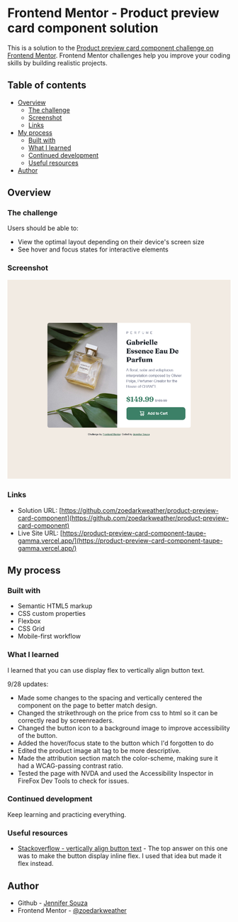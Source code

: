 # Frontend Mentor - Product preview card component solution

This is a solution to the [Product preview card component challenge on Frontend Mentor](https://www.frontendmentor.io/challenges/product-preview-card-component-GO7UmttRfa). Frontend Mentor challenges help you improve your coding skills by building realistic projects.

## Table of contents

- [Overview](#overview)
  - [The challenge](#the-challenge)
  - [Screenshot](#screenshot)
  - [Links](#links)
- [My process](#my-process)
  - [Built with](#built-with)
  - [What I learned](#what-i-learned)
  - [Continued development](#continued-development)
  - [Useful resources](#useful-resources)
- [Author](#author)

## Overview

### The challenge

Users should be able to:

- View the optimal layout depending on their device's screen size
- See hover and focus states for interactive elements

### Screenshot

![](./screenshot.png)

### Links

- Solution URL: [https://github.com/zoedarkweather/product-preview-card-component](https://github.com/zoedarkweather/product-preview-card-component)
- Live Site URL: [https://product-preview-card-component-taupe-gamma.vercel.app/](https://product-preview-card-component-taupe-gamma.vercel.app/)

## My process

### Built with

- Semantic HTML5 markup
- CSS custom properties
- Flexbox
- CSS Grid
- Mobile-first workflow

### What I learned

I learned that you can use display flex to vertically align button text.

9/28 updates:  

- Made some changes to the spacing and vertically centered the component on the page to better match design.
- Changed the strikethrough on the price from css to html so it can be correctly read by screenreaders.
- Changed the button icon to a background image to improve accessibility of the button.
- Added the hover/focus state to the button which I'd forgotten to do
- Edited the product image alt tag to be more descriptive.
- Made the attribution section match the color-scheme, making sure it had a WCAG-passing contrast ratio.
- Tested the page with NVDA and used the Accessibility Inspector in FireFox Dev Tools to check for issues.

### Continued development

Keep learning and practicing everything.

### Useful resources

- [Stackoverflow - vertically align button text](https://stackoverflow.com/questions/5184856/html-vertical-align-the-text-inside-input-type-button) - The top answer on this one was to make the button display inline flex. I used that idea but made it flex instead.

## Author

- Github - [Jennifer Souza](https://github.com/zoedarkweather)
- Frontend Mentor - [@zoedarkweather](https://www.frontendmentor.io/profile/zoedarkweather)
